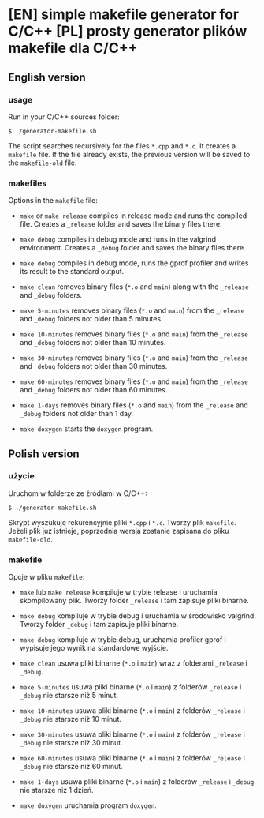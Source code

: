 # [EN] simple makefile generator for C/C++ [PL] prosty generator plików makefile dla C/C++ 

## English version 

### usage

Run in your C/C++ sources folder:

```$ ./generator-makefile.sh```

The script searches recursively for the files ```*.cpp``` and ```*.c```. It creates a ```makefile``` file. If the file already exists, the previous version will be saved to the ```makefile-old``` file.

### makefiles

Options in the ```makefile``` file:

* ```make``` or ```make release```
   compiles in release mode and runs the compiled file. Creates a ```_release``` folder and saves the binary files there.

* ```make debug```
   compiles in debug mode and runs in the valgrind environment. Creates a ```_debug``` folder and saves the binary files there.

* ```make debug```
   compiles in debug mode, runs the gprof profiler and writes its result to the standard output.

* ```make clean``` removes binary files (```*.o``` and ```main```) along with the ```_release``` and ```_debug``` folders.

* ```make 5-minutes``` removes binary files (```*.o``` and ```main```) from the ```_release``` and ```_debug``` folders not older than 5 minutes.

* ```make 10-minutes``` removes binary files (```*.o``` and ```main```) from the ```_release``` and ```_debug``` folders not older than 10 minutes.

* ```make 30-minutes``` removes binary files (```*.o``` and ```main```) from the ```_release``` and ```_debug``` folders not older than 30 minutes.

* ```make 60-minutes``` removes binary files (```*.o``` and ```main```) from the ```_release``` and ```_debug``` folders not older than 60 minutes.

* ```make 1-days``` removes binary files (```*.o``` and ```main```) from the ```_release``` and ```_debug``` folders not older than 1 day.

* ```make doxygen``` starts the ```doxygen``` program.

## Polish version

### użycie

Uruchom w folderze ze źródłami w C/C++:

```$ ./generator-makefile.sh```

Skrypt wyszukuje rekurencyjnie pliki ```*.cpp``` i ```*.c```. Tworzy plik ```makefile```.  Jeżeli plik już istnieje, poprzednia wersja zostanie zapisana do pliku ```makefile-old```.

### makefile

Opcje w pliku ```makefile```:

* ```make``` lub ```make release``` 
  kompiluje w trybie release i uruchamia skompilowany plik. 
  Tworzy folder ```_release``` i tam zapisuje pliki binarne.

* ```make debug```
  kompiluje w trybie debug i uruchamia w środowisko valgrind.
Tworzy folder ```_debug``` i tam zapisuje pliki binarne.

* ```make debug```
  kompiluje w trybie debug, uruchamia profiler gprof i wypisuje jego wynik na standardowe wyjście.

* ```make clean``` usuwa pliki binarne (```*.o``` i ```main```) wraz z folderami ```_release``` i ```_debug```.

* ```make 5-minutes``` usuwa pliki binarne (```*.o``` i ```main```) z folderów ```_release``` i ```_debug``` nie starsze niż 5 minut.

* ```make 10-minutes``` usuwa pliki binarne (```*.o``` i ```main```) z folderów ```_release``` i ```_debug``` nie starsze niż 10 minut.

* ```make 30-minutes``` usuwa pliki binarne (```*.o``` i ```main```) z folderów ```_release``` i ```_debug``` nie starsze niż 30 minut.

* ```make 60-minutes``` usuwa pliki binarne (```*.o``` i ```main```) z folderów ```_release``` i ```_debug``` nie starsze niż 60 minut.

* ```make 1-days``` usuwa pliki binarne (```*.o``` i ```main```) z folderów ```_release``` i ```_debug``` nie starsze niż 1 dzień.

* ```make doxygen``` uruchamia program ```doxygen```.

